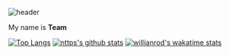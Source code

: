 ![header](https://capsule-render.vercel.app/api?type=slice&color=auto&height=150&section=header&text=Hi%20there%20👋&fontSize=50&fontColor=0049bf&animation=twinkling&fontAlign=80&fontAlignY=20&rotate=370)

My name is **Team**

[![Top Langs](https://github-readme-stats.vercel.app/api/top-langs/?username=nttps&show_icons=true&theme=dracula)](https://github.com/nttps)
[![nttps's github stats](https://github-readme-stats.vercel.app/api?username=nttps&include_all_commits=true&show_icons=true&theme=dracula)](https://github.com/nttps)
[![willianrod's wakatime stats](https://github-readme-stats.vercel.app/api/wakatime?username=@nttps&theme=onedark)](https://github.com/nttps)


